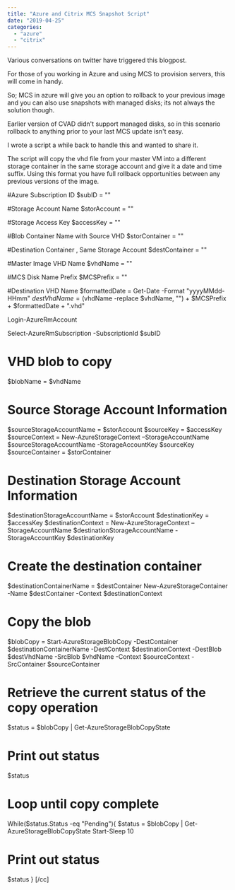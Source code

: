 ```yaml
---
title: "Azure and Citrix MCS Snapshot Script"
date: "2019-04-25"
categories: 
  - "azure"
  - "citrix"
---
```


Various conversations on twitter have triggered this blogpost.

For those of you working in Azure and using MCS to provision servers, this will come in handy.

So; MCS in azure will give you an option to rollback to your previous image and you can also use snapshots with managed disks; its not always the solution though.

Earlier version of CVAD didn't support managed disks, so in this scenario rollback to anything prior to your last MCS update isn't easy.

I wrote a script a while back to handle this and wanted to share it.

The script will copy the vhd file from your master VM into a different storage container in the same storage account and give it a date and time suffix. Using this format you have full rollback opportunities between any previous versions of the image.

#Azure Subscription ID
$subID = ""

#Storage Account Name
$storAccount = ""

#Storage Access Key
$accessKey = ""

#Blob Container Name with Source VHD
$storContainer = ""

#Destination Container , Same Storage Account
$destContainer = ""

#Master Image VHD Name
$vhdName = ""

#MCS Disk Name Prefix
$MCSPrefix = ""

#Destination VHD Name
$formattedDate = Get-Date -Format "yyyyMMdd-HHmm"
$destVhdName = ($vhdName -replace $vhdName, "") + $MCSPrefix + $formattedDate + ".vhd"

Login-AzureRmAccount

Select-AzureRmSubscription -SubscriptionId $subID

# VHD blob to copy #
$blobName = $vhdName

# Source Storage Account Information
$sourceStorageAccountName = $storAccount
$sourceKey = $accessKey
$sourceContext = New-AzureStorageContext –StorageAccountName $sourceStorageAccountName -StorageAccountKey $sourceKey
$sourceContainer = $storContainer

# Destination Storage Account Information
$destinationStorageAccountName = $storAccount
$destinationKey = $accessKey
$destinationContext = New-AzureStorageContext –StorageAccountName $destinationStorageAccountName -StorageAccountKey $destinationKey

# Create the destination container
$destinationContainerName = $destContainer
New-AzureStorageContainer -Name $destContainer -Context $destinationContext

# Copy the blob
$blobCopy = Start-AzureStorageBlobCopy -DestContainer $destinationContainerName -DestContext $destinationContext -DestBlob $destVhdName -SrcBlob $vhdName -Context $sourceContext -SrcContainer $sourceContainer

# Retrieve the current status of the copy operation
$status = $blobCopy | Get-AzureStorageBlobCopyState

# Print out status
$status

# Loop until copy complete
While($status.Status -eq "Pending"){
$status = $blobCopy | Get-AzureStorageBlobCopyState
Start-Sleep 10

# Print out status
$status }
\[/cc\]
